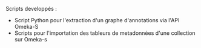 Scripts developpés :

- Script Python pour l'extraction d'un graphe d'annotations via l'API Omeka-S
- Scripts pour l'importation des tableurs de metadonnées d'une collection sur Omeka-s 